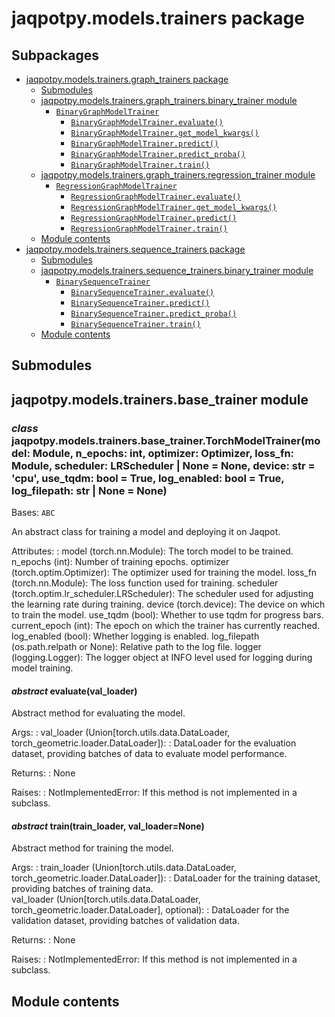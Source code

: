 # jaqpotpy.models.trainers package

## Subpackages

* [jaqpotpy.models.trainers.graph_trainers package](jaqpotpy.models.trainers.graph_trainers.md)
  * [Submodules](jaqpotpy.models.trainers.graph_trainers.md#submodules)
  * [jaqpotpy.models.trainers.graph_trainers.binary_trainer module](jaqpotpy.models.trainers.graph_trainers.md#module-jaqpotpy.models.trainers.graph_trainers.binary_trainer)
    * [`BinaryGraphModelTrainer`](jaqpotpy.models.trainers.graph_trainers.md#jaqpotpy.models.trainers.graph_trainers.binary_trainer.BinaryGraphModelTrainer)
      * [`BinaryGraphModelTrainer.evaluate()`](jaqpotpy.models.trainers.graph_trainers.md#jaqpotpy.models.trainers.graph_trainers.binary_trainer.BinaryGraphModelTrainer.evaluate)
      * [`BinaryGraphModelTrainer.get_model_kwargs()`](jaqpotpy.models.trainers.graph_trainers.md#jaqpotpy.models.trainers.graph_trainers.binary_trainer.BinaryGraphModelTrainer.get_model_kwargs)
      * [`BinaryGraphModelTrainer.predict()`](jaqpotpy.models.trainers.graph_trainers.md#jaqpotpy.models.trainers.graph_trainers.binary_trainer.BinaryGraphModelTrainer.predict)
      * [`BinaryGraphModelTrainer.predict_proba()`](jaqpotpy.models.trainers.graph_trainers.md#jaqpotpy.models.trainers.graph_trainers.binary_trainer.BinaryGraphModelTrainer.predict_proba)
      * [`BinaryGraphModelTrainer.train()`](jaqpotpy.models.trainers.graph_trainers.md#jaqpotpy.models.trainers.graph_trainers.binary_trainer.BinaryGraphModelTrainer.train)
  * [jaqpotpy.models.trainers.graph_trainers.regression_trainer module](jaqpotpy.models.trainers.graph_trainers.md#module-jaqpotpy.models.trainers.graph_trainers.regression_trainer)
    * [`RegressionGraphModelTrainer`](jaqpotpy.models.trainers.graph_trainers.md#jaqpotpy.models.trainers.graph_trainers.regression_trainer.RegressionGraphModelTrainer)
      * [`RegressionGraphModelTrainer.evaluate()`](jaqpotpy.models.trainers.graph_trainers.md#jaqpotpy.models.trainers.graph_trainers.regression_trainer.RegressionGraphModelTrainer.evaluate)
      * [`RegressionGraphModelTrainer.get_model_kwargs()`](jaqpotpy.models.trainers.graph_trainers.md#jaqpotpy.models.trainers.graph_trainers.regression_trainer.RegressionGraphModelTrainer.get_model_kwargs)
      * [`RegressionGraphModelTrainer.predict()`](jaqpotpy.models.trainers.graph_trainers.md#jaqpotpy.models.trainers.graph_trainers.regression_trainer.RegressionGraphModelTrainer.predict)
      * [`RegressionGraphModelTrainer.train()`](jaqpotpy.models.trainers.graph_trainers.md#jaqpotpy.models.trainers.graph_trainers.regression_trainer.RegressionGraphModelTrainer.train)
  * [Module contents](jaqpotpy.models.trainers.graph_trainers.md#module-jaqpotpy.models.trainers.graph_trainers)
* [jaqpotpy.models.trainers.sequence_trainers package](jaqpotpy.models.trainers.sequence_trainers.md)
  * [Submodules](jaqpotpy.models.trainers.sequence_trainers.md#submodules)
  * [jaqpotpy.models.trainers.sequence_trainers.binary_trainer module](jaqpotpy.models.trainers.sequence_trainers.md#module-jaqpotpy.models.trainers.sequence_trainers.binary_trainer)
    * [`BinarySequenceTrainer`](jaqpotpy.models.trainers.sequence_trainers.md#jaqpotpy.models.trainers.sequence_trainers.binary_trainer.BinarySequenceTrainer)
      * [`BinarySequenceTrainer.evaluate()`](jaqpotpy.models.trainers.sequence_trainers.md#jaqpotpy.models.trainers.sequence_trainers.binary_trainer.BinarySequenceTrainer.evaluate)
      * [`BinarySequenceTrainer.predict()`](jaqpotpy.models.trainers.sequence_trainers.md#jaqpotpy.models.trainers.sequence_trainers.binary_trainer.BinarySequenceTrainer.predict)
      * [`BinarySequenceTrainer.predict_proba()`](jaqpotpy.models.trainers.sequence_trainers.md#jaqpotpy.models.trainers.sequence_trainers.binary_trainer.BinarySequenceTrainer.predict_proba)
      * [`BinarySequenceTrainer.train()`](jaqpotpy.models.trainers.sequence_trainers.md#jaqpotpy.models.trainers.sequence_trainers.binary_trainer.BinarySequenceTrainer.train)
  * [Module contents](jaqpotpy.models.trainers.sequence_trainers.md#module-jaqpotpy.models.trainers.sequence_trainers)

## Submodules

## jaqpotpy.models.trainers.base_trainer module

### *class* jaqpotpy.models.trainers.base_trainer.TorchModelTrainer(model: Module, n_epochs: int, optimizer: Optimizer, loss_fn: Module, scheduler: LRScheduler | None = None, device: str = 'cpu', use_tqdm: bool = True, log_enabled: bool = True, log_filepath: str | None = None)

Bases: `ABC`

An abstract class for training a model and deploying it on Jaqpot.

Attributes:
: model (torch.nn.Module): The torch model to be trained.
  n_epochs (int): Number of training epochs.
  optimizer (torch.optim.Optimizer): The optimizer used for training the model.
  loss_fn (torch.nn.Module): The loss function used for training.
  scheduler (torch.optim.lr_scheduler.LRScheduler): The scheduler used for adjusting the learning rate during training.
  device (torch.device): The device on which to train the model.
  use_tqdm (bool): Whether to use tqdm for progress bars.
  current_epoch (int): The epoch on which the trainer has currently reached.
  log_enabled (bool): Whether logging is enabled.
  log_filepath (os.path.relpath or None): Relative path to the log file.
  logger (logging.Logger): The logger object at INFO level used for logging during model training.

#### *abstract* evaluate(val_loader)

Abstract method for evaluating the model.

Args:
: val_loader (Union[torch.utils.data.DataLoader, torch_geometric.loader.DataLoader]):
  : DataLoader for the evaluation dataset, providing batches of data to evaluate model performance.

Returns:
: None

Raises:
: NotImplementedError: If this method is not implemented in a subclass.

#### *abstract* train(train_loader, val_loader=None)

Abstract method for training the model.

Args:
: train_loader (Union[torch.utils.data.DataLoader, torch_geometric.loader.DataLoader]):
  : DataLoader for the training dataset, providing batches of training data.
  <br/>
  val_loader (Union[torch.utils.data.DataLoader, torch_geometric.loader.DataLoader], optional):
  : DataLoader for the validation dataset, providing batches of validation data.

Returns:
: None

Raises:
: NotImplementedError: If this method is not implemented in a subclass.

## Module contents
